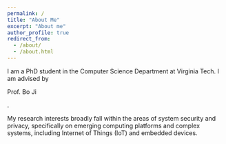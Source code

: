 ```yaml
---
permalink: /
title: "About Me"
excerpt: "About me"
author_profile: true
redirect_from: 
  - /about/
  - /about.html
---
```

I am a PhD student in the Computer Science Department at Virginia Tech. I am advised by <p href="https://people.cs.vt.edu/boji/">Prof. Bo Ji</p>. 

My research interests broadly fall within the areas of system security and privacy, specifically on emerging computing platforms and complex systems, including Internet of Things (IoT) and embedded devices.

